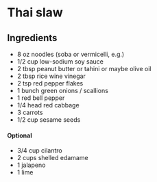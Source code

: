 Thai slaw
====

Ingredients
----

* 8 oz noodles (soba or vermicelli, e.g.)
* 1/2 cup low-sodium soy sauce
* 2 tbsp peanut butter or tahini or maybe olive oil
* 2 tbsp rice wine vinegar
* 2 tsp red pepper flakes
* 1 bunch green onions / scallions
* 1 red bell pepper
* 1/4 head red cabbage
* 3 carrots
* 1/2 cup sesame seeds

#### Optional

* 3/4 cup cilantro
* 2 cups shelled edamame
* 1 jalapeno
* 1 lime

